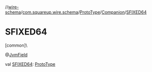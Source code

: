//[wire-schema](../../../../index.md)/[com.squareup.wire.schema](../../index.md)/[ProtoType](../index.md)/[Companion](index.md)/[SFIXED64](-s-f-i-x-e-d64.md)

# SFIXED64

[common]\

@[JvmField](https://kotlinlang.org/api/latest/jvm/stdlib/kotlin.jvm/-jvm-field/index.html)

val [SFIXED64](-s-f-i-x-e-d64.md): [ProtoType](../index.md)
